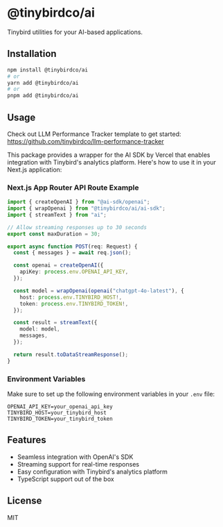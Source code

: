 # @tinybirdco/ai

Tinybird utilities for your AI-based applications.

## Installation

```bash
npm install @tinybirdco/ai
# or
yarn add @tinybirdco/ai
# or
pnpm add @tinybirdco/ai
```

## Usage

Check out LLM Performance Tracker template to get started: https://github.com/tinybirdco/llm-performance-tracker

This package provides a wrapper for the AI SDK by Vercel that enables integration with Tinybird's analytics platform. Here's how to use it in your Next.js application:

### Next.js App Router API Route Example

```typescript
import { createOpenAI } from "@ai-sdk/openai";
import { wrapOpenai } from "@tinybirdco/ai/ai-sdk";
import { streamText } from "ai";

// Allow streaming responses up to 30 seconds
export const maxDuration = 30;

export async function POST(req: Request) {
  const { messages } = await req.json();

  const openai = createOpenAI({
    apiKey: process.env.OPENAI_API_KEY,
  });

  const model = wrapOpenai(openai("chatgpt-4o-latest"), {
    host: process.env.TINYBIRD_HOST!,
    token: process.env.TINYBIRD_TOKEN!,
  });

  const result = streamText({
    model: model,
    messages,
  });

  return result.toDataStreamResponse();
}
```

### Environment Variables

Make sure to set up the following environment variables in your `.env` file:

```env
OPENAI_API_KEY=your_openai_api_key
TINYBIRD_HOST=your_tinybird_host
TINYBIRD_TOKEN=your_tinybird_token
```

## Features

- Seamless integration with OpenAI's SDK
- Streaming support for real-time responses
- Easy configuration with Tinybird's analytics platform
- TypeScript support out of the box

## License

MIT
